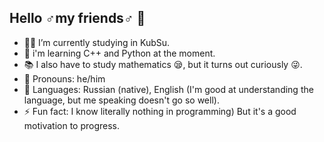 ## Hello ♂my friends♂ 👋
- 👨‍🎓 I’m currently studying in KubSu.
- 🌱 i'm learning C++ and Python at the moment.
- 📚 I also have to study mathematics 😪, but it turns out curiously 😜.
- 🤖 Pronouns: he/him
- 👅 Languages: Russian (native), English (I'm good at understanding the language, but me speaking doesn't go so well). 
- ⚡ Fun fact: I know literally nothing in programming) But it's a good motivation to progress. 

